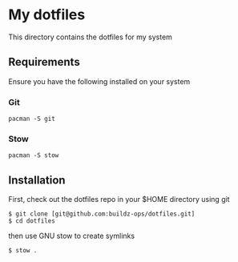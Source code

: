 # My dotfiles

This directory contains the dotfiles for my system

## Requirements

Ensure you have the following installed on your system

### Git

```
pacman -S git
```

### Stow

```
pacman -S stow
```

## Installation

First, check out the dotfiles repo in your $HOME directory using git

```
$ git clone [git@github.com:buildz-ops/dotfiles.git]
$ cd dotfiles
```

then use GNU stow to create symlinks

```
$ stow .
```
